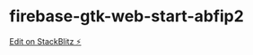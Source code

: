 # firebase-gtk-web-start-abfip2

[Edit on StackBlitz ⚡️](https://stackblitz.com/edit/firebase-gtk-web-start-abfip2)